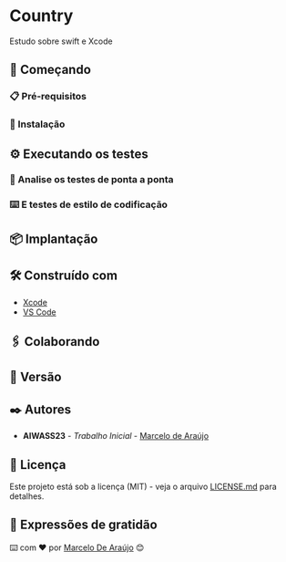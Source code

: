 # Country

Estudo sobre swift e Xcode

## 🚀 Começando



### 📋 Pré-requisitos



### 🔧 Instalação



## ⚙️ Executando os testes



### 🔩 Analise os testes de ponta a ponta



### ⌨️ E testes de estilo de codificação



## 📦 Implantação



## 🛠️ Construído com

* [Xcode](https://developer.apple.com/xcode/)
* [VS Code](https://code.visualstudio.com)

## 🖇️ Colaborando



## 📌 Versão



## ✒️ Autores

* **AIWASS23** - *Trabalho Inicial* - [Marcelo de Araújo](https://github.com/AIWASS23)

## 📄 Licença

Este projeto está sob a licença (MIT) - veja o arquivo [LICENSE.md](https://github.com/AIWASS23/Country/) para detalhes.

## 🎁 Expressões de gratidão



⌨️ com ❤️ por [Marcelo De Araújo](https://github.com/AIWASS23) 😊